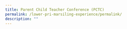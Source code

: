 ```yaml
---
title: Parent Child Teacher Conference (PCTC)
permalink: /lower-pri-marsiling-experience/permalink/
description: ""
---
```

